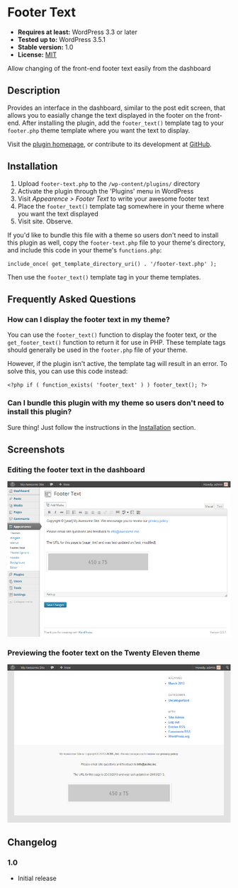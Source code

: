 # Footer Text

* __Requires at least:__ WordPress 3.3 or later
* __Tested up to:__ WordPress 3.5.1
* __Stable version:__ 1.0
* __License:__ [MIT](license.txt)

Allow changing of the front-end footer text easily from the dashboard

## Description

Provides an interface in the dashboard, similar to the post edit screen, that allows you to easially change the text displayed in the footer on the front-end. After installing the plugin, add the `footer_text()` template tag to your `footer.php` theme template where you want the text to display.

Visit the [plugin homepage](http://bungeshea.com/plugins/footer-text/), or contribute to its development at [GitHub](https://github.com/bungeshea/footer-text/).

## Installation

1. Upload `footer-text.php` to the `/wp-content/plugins/` directory
1. Activate the plugin through the 'Plugins' menu in WordPress
1. Visit *Appearence > Footer Text* to write your awesome footer text
1. Place the `footer_text()` template tag somewhere in your theme where you want the text displayed
1. Visit site. Observe.

If you'd like to bundle this file with a theme so users don't need to install this plugin as well, copy the `footer-text.php` file to your theme's directory, and include this code in your theme's `functions.php`:

    include_once( get_template_directory_uri() . '/footer-text.php' );

Then use the `footer_text()` template tag in your theme templates.

## Frequently Asked Questions

### How can I display the footer text in my theme?
You can use the `footer_text()` function to display the footer text, or the `get_footer_text()` function to return it for use in PHP. These template tags should generally be used in the `footer.php` file of your theme.

However, if the plugin isn't active, the template tag will result in an error. To solve this, you can use this code instead:

    <?php if ( function_exists( 'footer_text' ) ) footer_text(); ?>

### Can I bundle this plugin with my theme so users don't need to install this plugin?

Sure thing! Just follow the instructions in the [Installation](#installation) section.

## Screenshots

### Editing the footer text in the dashboard
![Editing the footer text in the dashboard](screenshot-1.png "Editing the footer text in the dashboard")

### Previewing the footer text on the Twenty Eleven theme
![Previewing the footer text on the Twenty Eleven theme](screenshot-2.png "Previewing the footer text on the Twenty Eleven theme")

## Changelog

### 1.0
* Initial release
